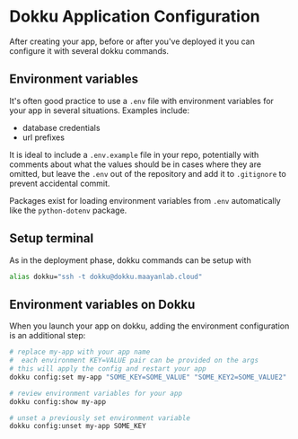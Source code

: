 # Dokku Application Configuration

After creating your app, before or after you've deployed it you can configure it with several dokku commands.

## Environment variables

It's often good practice to use a `.env` file with environment variables for your app in several situations. Examples include:
- database credentials
- url prefixes

It is ideal to include a `.env.example` file in your repo, potentially with comments about what the values should be in cases where they are omitted, but leave the `.env` out of the repository and add it to `.gitignore` to prevent accidental commit.

Packages exist for loading environment variables from `.env` automatically like the `python-dotenv` package.

## Setup terminal

As in the deployment phase, dokku commands can be setup with
```bash
alias dokku="ssh -t dokku@dokku.maayanlab.cloud"
```

## Environment variables on Dokku

When you launch your app on dokku, adding the environment configuration is an additional step:

```bash
# replace my-app with your app name
#  each environment KEY=VALUE pair can be provided on the args
# this will apply the config and restart your app
dokku config:set my-app "SOME_KEY=SOME_VALUE" "SOME_KEY2=SOME_VALUE2"

# review environment variables for your app
dokku config:show my-app

# unset a previously set environment variable
dokku config:unset my-app SOME_KEY
```
